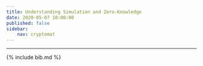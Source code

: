 ```yaml
---
title: Understanding Simulation and Zero-Knowledge
date: 2020-05-07 10:00:00
published: false
sidebar:
    nav: cryptomat
---
```


<!-- TODO:

Interesting subtleties to cover:

1. signatures are zkpoks of a secret key or not?

2. Simulation for deniable authentication should be 'straight line' (no rewinding allowed for some reason) according to Gennaro's presentation.
See:

 - straight line extraction[^BWN15e]: "An extractor is straight-line if it only
 sees a single execution of the prover (and learns the RO queries/answers that the
 prover makes), or rewinding if it is allowed to launch and interact with further
 copies of the prover (with the same coins used to produce the statement) before
 returning a witness"
 - Pass's paper on why: https://iacr.org/archive/crypto2003/27290315/27290315.pdf
 - https://www.dmi.unict.it/diraimondo/web/wp-content/uploads/papers/deniability-ake.pdf

3. NIZK versus interactive ZK: both have simulators, no? But NIZK guarantees are  weaker since you can send proof to others and convince them. How is the simulation different?

4. witness indistinguishability

5. adaptive ZK

-->

---

{% include bib.md %}
